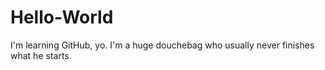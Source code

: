 # Hello-World
I'm learning GitHub, yo.
I'm a huge douchebag who usually never finishes what he starts.
